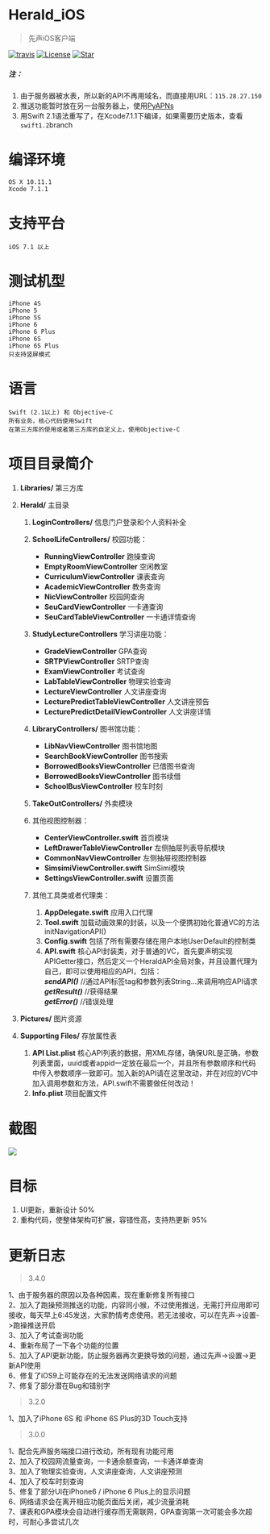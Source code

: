 # Herald_iOS
> 先声iOS客户端

[![travis](https://img.shields.io/travis/HeraldStudio/Herald_iOS.svg)](https://travis-ci.org/HeraldStudio/Herald_iOS)
[![License](https://img.shields.io/dub/l/vibe-d.svg)](https://opensource.org/licenses/MIT)
[![Star](https://img.shields.io/github/stars/HeraldStudio/Herald_iOS.svg?style=social&label=Star)](https://github.com/HeraldStudio/Herald_iOS)

##### 注：
1. 由于服务器被水表，所以新的API不再用域名，而直接用URL：`115.28.27.150`
2. 推送功能暂时放在另一台服务器上，使用[PyAPNs](https://github.com/djacobs/PyAPNs)
3. 用Swift 2.1语法重写了，在Xcode7.1.1下编译，如果需要历史版本，查看`swift1.2`branch

# 编译环境
	OS X 10.11.1
	Xcode 7.1.1

# 支持平台
	iOS 7.1 以上
	
# 测试机型
	iPhone 4S
	iPhone 5
	iPhone 5S
	iPhone 6
	iPhone 6 Plus
	iPhone 6S
	iPhone 6S Plus
	只支持竖屏模式

# 语言
	Swift (2.1以上) 和 Objective-C
	所有业务，核心代码使用Swift
	在第三方库的使用或者第三方库的自定义上，使用Objective-C

# 项目目录简介

1. **Libraries/** 第三方库
2. **Herald/** 主目录
	1. **LoginControllers/** 信息门户登录和个人资料补全
	
	2. **SchoolLifeControllers/** 校园功能：
		+ **RunningViewController** 跑操查询  
		+ **EmptyRoomViewController** 空闲教室  
		+ **CurriculumViewController** 课表查询  
		+ **AcademicViewController** 教务查询  
		+ **NicViewController** 校园网查询  
		+ **SeuCardViewController** 一卡通查询  
		+ **SeuCardTableViewController** 一卡通详情查询  
	3. **StudyLectureControllers** 学习讲座功能：
		+ **GradeViewController** GPA查询  
		+ **SRTPViewController** SRTP查询  
		+ **ExamViewController** 考试查询
		+ **LabTableViewController** 物理实验查询  
		+ **LectureViewController** 人文讲座查询  
		+ **LecturePredictTableViewController** 人文讲座预告
		+ **LecturePredictDetailViewController** 人文讲座详情
	3. **LibraryControllers/** 图书馆功能：  
		+ **LibNavViewController** 图书馆地图  
		+ **SearchBookViewController** 图书搜索  
		+ **BorrowedBooksViewController** 已借图书查询  
		+ **BorrowedBooksViewController** 图书续借  
		+ **SchoolBusViewController** 校车时刻  
	
	4. **TakeOutControllers/** 外卖模块  
	
	5. 其他视图控制器：  
		+ **CenterViewController.swift** 首页模块  
		+ **LeftDrawerTableViewController** 左侧抽屉列表导航模块  
		+ **CommonNavViewController** 左侧抽屉视图控制器  
		+ **SimsimiViewController.swift** SimSimi模块  
		+ **SettingsViewController.swift** 设置页面 
	 
	6. 其他工具类或者代理类：  
		1. **AppDelegate.swift** 应用入口代理 
		2. **Tool.swift** 加载动画效果的封装，以及一个便携初始化普通VC的方法initNavigationAPI()    
		3. **Config.swift** 包括了所有需要存储在用户本地UserDefault的控制类    
		4. **API.swift**    核心API封装类，对于普通的VC，首先要声明实现APIGetter接口，然后定义一个HeraldAPI全局对象，并且设置代理为自己，即可以使用相应的API，包括：    
	***sendAPI()***   //通过API标签tag和参数列表String...来调用响应API请求    
	***getResult()***   //获得结果    
	***getError()***    //错误处理

3. **Pictures/** 图片资源
4. **Supporting Files/** 存放属性表    
	1. **API List.plist** 核心API列表的数据，用XML存储，确保URL是正确，参数列表里面，uuid或者appid一定放在最后一个，并且所有参数顺序和代码中传入参数顺序一致即可。加入新的API请在这里改动，并在对应的VC中加入调用参数和方法，API.swift不需要做任何改动！    
	2. **Info.plist** 项目配置文件

# 截图
![](http://pic4.zhimg.com/61a75b73bb600844c66f7aac893c6e37_b.jpg)

# 目标
1. UI更新，重新设计 50%
2. 重构代码，使整体架构可扩展，容错性高，支持热更新 95%

# 更新日志


> 3.4.0

1、由于服务器的原因以及各种因素，现在重新修复所有接口  
2、加入了跑操预测推送的功能，内容同小猴，不过使用推送，无需打开应用即可接收，每天早上6:45发送，大家酌情考虑使用。若无法接收，可以在先声->设置->跑操推送开启  
3、加入了考试查询功能  
4、重新布局了一下各个功能的位置  
5、加入了API更新功能，防止服务器再次更换导致的问题，通过先声->设置->更新API使用  
6、修复了iOS9上可能存在的无法发送网络请求的问题  
7、修复了部分潜在Bug和错别字  

> 3.2.0

1、加入了iPhone 6S 和 iPhone 6S Plus的3D Touch支持

> 3.0.0

1、配合先声服务端接口进行改动，所有现有功能可用  
2、加入了校园网流量查询，一卡通余额查询，一卡通详单查询  
3、加入了物理实验查询，人文讲座查询，人文讲座预测  
4、加入了校车时刻查询  
5、修复了部分UI在iPhone6 / iPhone 6 Plus上的显示问题  
6、网络请求会在离开相应功能页面后关闭，减少流量消耗  
7、课表和GPA模块会自动进行缓存而无需联网，GPA查询第一次可能会多次超时，可耐心多尝试几次